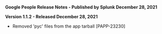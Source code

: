 **Google People Release Notes - Published by Splunk December 28, 2021**


**Version 1.1.2 - Released December 28, 2021**

* Removed 'pyc' files from the app tarball [PAPP-23230]
